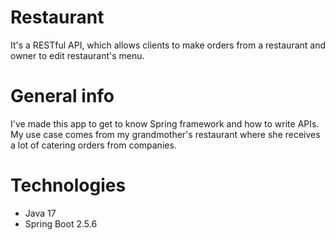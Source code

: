 # Restaurant
It's a RESTful API, which allows clients to make orders from a restaurant and owner to edit restaurant's menu.

# General info
I've made this app to get to know Spring framework and how to write APIs. My use case comes from my grandmother's restaurant where she receives a lot of catering orders from companies.

# Technologies
- Java 17
- Spring Boot 2.5.6
